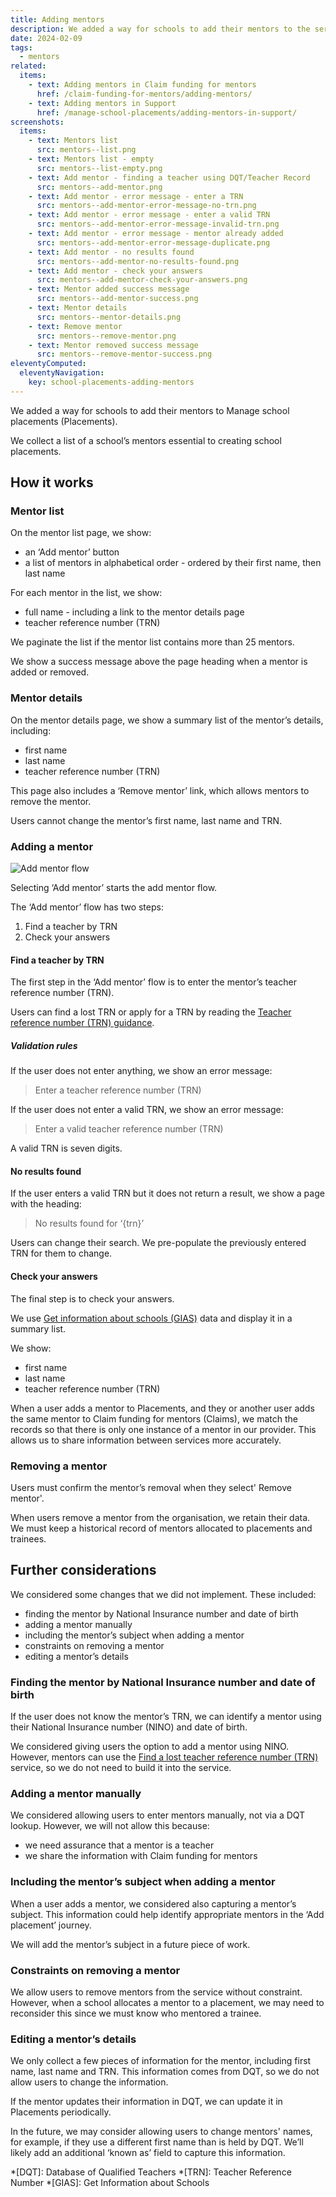 ```yaml
---
title: Adding mentors
description: We added a way for schools to add their mentors to the service
date: 2024-02-09
tags:
  - mentors
related:
  items:
    - text: Adding mentors in Claim funding for mentors
      href: /claim-funding-for-mentors/adding-mentors/
    - text: Adding mentors in Support
      href: /manage-school-placements/adding-mentors-in-support/
screenshots:
  items:
    - text: Mentors list
      src: mentors--list.png
    - text: Mentors list - empty
      src: mentors--list-empty.png
    - text: Add mentor - finding a teacher using DQT/Teacher Record
      src: mentors--add-mentor.png
    - text: Add mentor - error message - enter a TRN
      src: mentors--add-mentor-error-message-no-trn.png
    - text: Add mentor - error message - enter a valid TRN
      src: mentors--add-mentor-error-message-invalid-trn.png
    - text: Add mentor - error message - mentor already added
      src: mentors--add-mentor-error-message-duplicate.png
    - text: Add mentor - no results found
      src: mentors--add-mentor-no-results-found.png
    - text: Add mentor - check your answers
      src: mentors--add-mentor-check-your-answers.png
    - text: Mentor added success message
      src: mentors--add-mentor-success.png
    - text: Mentor details
      src: mentors--mentor-details.png
    - text: Remove mentor
      src: mentors--remove-mentor.png
    - text: Mentor removed success message
      src: mentors--remove-mentor-success.png
eleventyComputed:
  eleventyNavigation:
    key: school-placements-adding-mentors
---
```


We added a way for schools to add their mentors to Manage school placements (Placements).

We collect a list of a school’s mentors essential to creating school placements.

## How it works

### Mentor list

On the mentor list page, we show:

- an ‘Add mentor’ button
- a list of mentors in alphabetical order - ordered by their first name, then last name

For each mentor in the list, we show:

- full name - including a link to the mentor details page
- teacher reference number (TRN)

We paginate the list if the mentor list contains more than 25 mentors.

We show a success message above the page heading when a mentor is added or removed.

### Mentor details

On the mentor details page, we show a summary list of the mentor’s details, including:

- first name
- last name
- teacher reference number (TRN)

This page also includes a ‘Remove mentor’ link, which allows mentors to remove the mentor.

Users cannot change the mentor’s first name, last name and TRN.

### Adding a mentor

![Add mentor flow](add-mentor--flow.png)

Selecting ‘Add mentor’ starts the add mentor flow.

The ‘Add mentor’ flow has two steps:

1. Find a teacher by TRN
2. Check your answers

#### Find a teacher by TRN

The first step in the ‘Add mentor’ flow is to enter the mentor’s teacher reference number (TRN).

Users can find a lost TRN or apply for a TRN by reading the [Teacher reference number (TRN) guidance](https://www.gov.uk/guidance/teacher-reference-number-trn).

##### Validation rules

If the user does not enter anything, we show an error message:

> Enter a teacher reference number (TRN)

If the user does not enter a valid TRN, we show an error message:

> Enter a valid teacher reference number (TRN)

A valid TRN is seven digits.

#### No results found

If the user enters a valid TRN but it does not return a result, we show a page with the heading:

> No results found for ‘{trn}’

Users can change their search. We pre-populate the previously entered TRN for them to change.

#### Check your answers

The final step is to check your answers.

We use [Get information about schools (GIAS)](https://get-information-schools.service.gov.uk/) data and display it in a summary list.

We show:

- first name
- last name
- teacher reference number (TRN)

When a user adds a mentor to Placements, and they or another user adds the same mentor to Claim funding for mentors (Claims), we match the records so that there is only one instance of a mentor in our provider. This allows us to share information between services more accurately.

### Removing a mentor

Users must confirm the mentor’s removal when they select' Remove mentor'.

When users remove a mentor from the organisation, we retain their data. We must keep a historical record of mentors allocated to placements and trainees.

## Further considerations

We considered some changes that we did not implement. These included:

- finding the mentor by National Insurance number and date of birth
- adding a mentor manually
- including the mentor’s subject when adding a mentor
- constraints on removing a mentor
- editing a mentor’s details

### Finding the mentor by National Insurance number and date of birth

If the user does not know the mentor’s TRN, we can identify a mentor using their National Insurance number (NINO) and date of birth.

We considered giving users the option to add a mentor using NINO. However, mentors can use the [Find a lost teacher reference number (TRN)](https://find-a-lost-trn.education.gov.uk/start) service, so we do not need to build it into the service.

### Adding a mentor manually

We considered allowing users to enter mentors manually, not via a DQT lookup. However, we will not allow this because:

- we need assurance that a mentor is a teacher
- we share the information with Claim funding for mentors

### Including the mentor’s subject when adding a mentor

When a user adds a mentor, we considered also capturing a mentor’s subject. This information could help identify appropriate mentors in the ‘Add placement’ journey.

We will add the mentor’s subject in a future piece of work.

### Constraints on removing a mentor

We allow users to remove mentors from the service without constraint. However, when a school allocates a mentor to a placement, we may need to reconsider this since we must know who mentored a trainee.

### Editing a mentor’s details

We only collect a few pieces of information for the mentor, including first name, last name and TRN. This information comes from DQT, so we do not allow users to change the information.

If the mentor updates their information in DQT, we can update it in Placements periodically.

In the future, we may consider allowing users to change mentors' names, for example, if they use a different first name than is held by DQT. We’ll likely add an additional ‘known as’ field to capture this information.

*[DQT]: Database of Qualified Teachers
*[TRN]: Teacher Reference Number
*[GIAS]: Get Information about Schools
